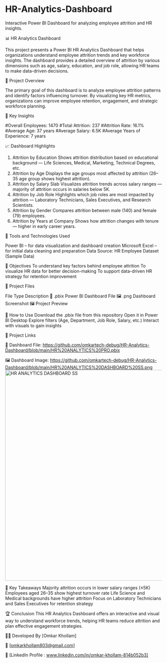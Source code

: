 # HR-Analytics-Dashboard
Interactive Power BI Dashboard for analyzing employee attrition and HR insights.

📊 HR Analytics Dashboard

This project presents a Power BI HR Analytics Dashboard that helps organizations understand employee attrition trends and key workforce insights. The dashboard provides a detailed overview of attrition by various dimensions such as age, salary, education, and job role, allowing HR teams to make data-driven decisions.

📘 Project Overview

The primary goal of this dashboard is to analyze employee attrition patterns and identify factors influencing turnover. By visualizing key HR metrics, organizations can improve employee retention, engagement, and strategic workforce planning.

🧠 Key Insights

#Overall Employees: 1470
#Total Attrition: 237
#Attrition Rate: 16.1%
#Average Age: 37 years
#Average Salary: 6.5K
#Average Years of Experience: 7 years

📈 Dashboard Highlights

1. Attrition by Education
Shows attrition distribution based on educational background — Life Sciences, Medical, Marketing, Technical Degrees, etc.
2. Attrition by Age
Displays the age groups most affected by attrition (26–35 age group shows highest attrition).
3. Attrition by Salary Slab
Visualizes attrition trends across salary ranges — majority of attrition occurs in salaries below 5K.
4. Attrition by Job Role
Highlights which job roles are most impacted by attrition — Laboratory Technicians, Sales Executives, and Research Scientists.
5. Attrition by Gender
Compares attrition between male (140) and female (79) employees.
6. Attrition by Years at Company
Shows how attrition changes with tenure — higher in early career years.

🧩 Tools and Technologies Used

Power BI – for data visualization and dashboard creation
Microsoft Excel – for initial data cleaning and preparation
Data Source: HR Employee Dataset (Sample Data)

🎯 Objectives
To understand key factors behind employee attrition
To visualize HR data for better decision-making
To support data-driven HR strategy for retention improvement

📂 Project Files

File Type	Description
📘 .pbix	Power BI Dashboard File
🖼️ .png	Dashboard Screenshot
🖼️ Project Preview

🚀 How to Use
Download the .pbix file from this repository
Open it in Power BI Desktop
Explore filters (Age, Department, Job Role, Salary, etc.)
Interact with visuals to gain insights

🔗 Project Links

📘 Dashboard File: 
https://github.com/omkartech-debug/HR-Analytics-Dashboard/blob/main/HR%20ANALYTICS%20PRO.pbix

🖼️ Dashboard Image: 
https://github.com/omkartech-debug/HR-Analytics-Dashboard/blob/main/HR%20ANALYTICS%20DASHBOARD%20SS.png
<img width="1218" height="677" alt="HR ANALYTICS DASHBOARD SS" src="https://github.com/user-attachments/assets/47ecdad2-f08d-48a8-b84c-6f8ea1fae60e" />


🧠 Key Takeaways
Majority attrition occurs in lower salary ranges (≤5K)
Employees aged 26–35 show highest turnover rate
Life Science and Medical backgrounds have higher attrition
Focus on Laboratory Technicians and Sales Executives for retention strategy

🏆 Conclusion
This HR Analytics Dashboard offers an interactive and visual way to understand workforce trends, helping HR teams reduce attrition and plan effective engagement strategies.

👩‍💻 Developed By
[Omkar Khollam]

📧 [omkarkhollam803@gmail.com]

🔗 [LinkedIn Profile : www.linkedin.com/in/omkar-khollam-814b052b3]
